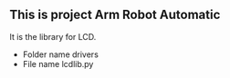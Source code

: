 ## This is project Arm Robot Automatic

It is the library for LCD.
* Folder name drivers 
* File name lcdlib.py



